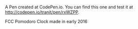A Pen created at CodePen.io. You can find this one and test it at http://codepen.io/tranjt/pen/rxWZPP.


FCC Pomodoro Clock made in early 2016

 
